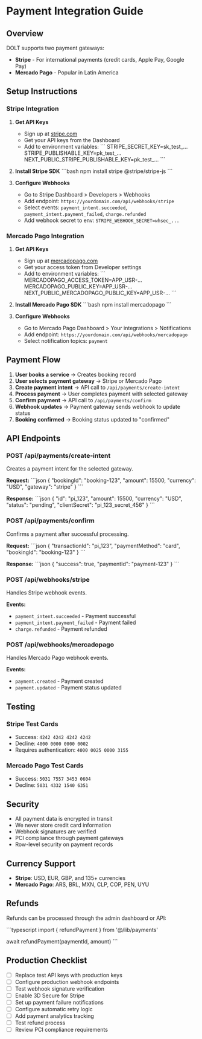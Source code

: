 # Payment Integration Guide

## Overview

DOLT supports two payment gateways:
- **Stripe** - For international payments (credit cards, Apple Pay, Google Pay)
- **Mercado Pago** - Popular in Latin America

## Setup Instructions

### Stripe Integration

1. **Get API Keys**
   - Sign up at [stripe.com](https://stripe.com)
   - Get your API keys from the Dashboard
   - Add to environment variables:
     \`\`\`
     STRIPE_SECRET_KEY=sk_test_...
     STRIPE_PUBLISHABLE_KEY=pk_test_...
     NEXT_PUBLIC_STRIPE_PUBLISHABLE_KEY=pk_test_...
     \`\`\`

2. **Install Stripe SDK**
   \`\`\`bash
   npm install stripe @stripe/stripe-js
   \`\`\`

3. **Configure Webhooks**
   - Go to Stripe Dashboard > Developers > Webhooks
   - Add endpoint: `https://yourdomain.com/api/webhooks/stripe`
   - Select events: `payment_intent.succeeded`, `payment_intent.payment_failed`, `charge.refunded`
   - Add webhook secret to env: `STRIPE_WEBHOOK_SECRET=whsec_...`

### Mercado Pago Integration

1. **Get API Keys**
   - Sign up at [mercadopago.com](https://www.mercadopago.com)
   - Get your access token from Developer settings
   - Add to environment variables:
     \`\`\`
     MERCADOPAGO_ACCESS_TOKEN=APP_USR-...
     MERCADOPAGO_PUBLIC_KEY=APP_USR-...
     NEXT_PUBLIC_MERCADOPAGO_PUBLIC_KEY=APP_USR-...
     \`\`\`

2. **Install Mercado Pago SDK**
   \`\`\`bash
   npm install mercadopago
   \`\`\`

3. **Configure Webhooks**
   - Go to Mercado Pago Dashboard > Your integrations > Notifications
   - Add endpoint: `https://yourdomain.com/api/webhooks/mercadopago`
   - Select notification topics: `payment`

## Payment Flow

1. **User books a service** → Creates booking record
2. **User selects payment gateway** → Stripe or Mercado Pago
3. **Create payment intent** → API call to `/api/payments/create-intent`
4. **Process payment** → User completes payment with selected gateway
5. **Confirm payment** → API call to `/api/payments/confirm`
6. **Webhook updates** → Payment gateway sends webhook to update status
7. **Booking confirmed** → Booking status updated to "confirmed"

## API Endpoints

### POST /api/payments/create-intent
Creates a payment intent for the selected gateway.

**Request:**
\`\`\`json
{
  "bookingId": "booking-123",
  "amount": 15500,
  "currency": "USD",
  "gateway": "stripe"
}
\`\`\`

**Response:**
\`\`\`json
{
  "id": "pi_123",
  "amount": 15500,
  "currency": "USD",
  "status": "pending",
  "clientSecret": "pi_123_secret_456"
}
\`\`\`

### POST /api/payments/confirm
Confirms a payment after successful processing.

**Request:**
\`\`\`json
{
  "transactionId": "pi_123",
  "paymentMethod": "card",
  "bookingId": "booking-123"
}
\`\`\`

**Response:**
\`\`\`json
{
  "success": true,
  "paymentId": "payment-123"
}
\`\`\`

### POST /api/webhooks/stripe
Handles Stripe webhook events.

**Events:**
- `payment_intent.succeeded` - Payment successful
- `payment_intent.payment_failed` - Payment failed
- `charge.refunded` - Payment refunded

### POST /api/webhooks/mercadopago
Handles Mercado Pago webhook events.

**Events:**
- `payment.created` - Payment created
- `payment.updated` - Payment status updated

## Testing

### Stripe Test Cards
- Success: `4242 4242 4242 4242`
- Decline: `4000 0000 0000 0002`
- Requires authentication: `4000 0025 0000 3155`

### Mercado Pago Test Cards
- Success: `5031 7557 3453 0604`
- Decline: `5031 4332 1540 6351`

## Security

- All payment data is encrypted in transit
- We never store credit card information
- Webhook signatures are verified
- PCI compliance through payment gateways
- Row-level security on payment records

## Currency Support

- **Stripe**: USD, EUR, GBP, and 135+ currencies
- **Mercado Pago**: ARS, BRL, MXN, CLP, COP, PEN, UYU

## Refunds

Refunds can be processed through the admin dashboard or API:

\`\`\`typescript
import { refundPayment } from '@/lib/payments'

await refundPayment(paymentId, amount)
\`\`\`

## Production Checklist

- [ ] Replace test API keys with production keys
- [ ] Configure production webhook endpoints
- [ ] Test webhook signature verification
- [ ] Enable 3D Secure for Stripe
- [ ] Set up payment failure notifications
- [ ] Configure automatic retry logic
- [ ] Add payment analytics tracking
- [ ] Test refund process
- [ ] Review PCI compliance requirements
